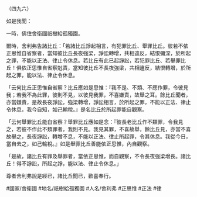 （四九六）

如是我聞：

一時，佛住舍衛國祇樹給孤獨園。

爾時，舍利弗告諸比丘：「若諸比丘諍起相言，有犯罪比丘、舉罪比丘。彼若不依正思惟自省察者，當知彼比丘長夜強梁，諍訟轉增，共相違反，結恨彌深，於所起之罪，不能以正法、律止令休息。若比丘有此已起諍訟，若犯罪比丘、若舉罪比丘！俱依正思惟自省察尅責，當知彼比丘不長夜強梁，共相違反，結恨轉增，於所起之罪，能以法、律止令休息。

「云何比丘正思惟自省察？比丘應如是思惟：『我不是、不類、不應作罪，令彼見我；若我不為此罪，彼則不見，以彼見我罪，不喜嫌責，故舉之耳。餘比丘聞者，亦當嫌責，是故長夜諍訟，強梁轉增，諍訟相言，於所起之罪，不能以正法、律止令休息，我今自知，如己輸稅。』是名比丘於所起罪能自觀察。

「云何舉罪比丘能自省察？舉罪比丘應如是念：『彼長老比丘作不類罪，令我見之，若彼不作此不類罪者，我則不見。我見其罪，不喜故舉，餘比丘見，亦當不喜故舉之，長夜諍訟，轉增不息，不能以正法、律止所起罪，令其休息。我從今日，當自去之，如己輸稅。』如是舉罪比丘善能依正思惟，內自觀察。

「是故，諸比丘有罪及舉罪者，當依正思惟，而自觀察，不令長夜強梁增長。諸比丘！得不諍訟，所起之諍，能以法、律止令休息。」

尊者舍利弗說是經已，諸比丘聞已，歡喜奉行。

#國家/舍衛國
#地名/祇樹給孤獨園
#人名/舍利弗
#正思惟
#正法
#律
